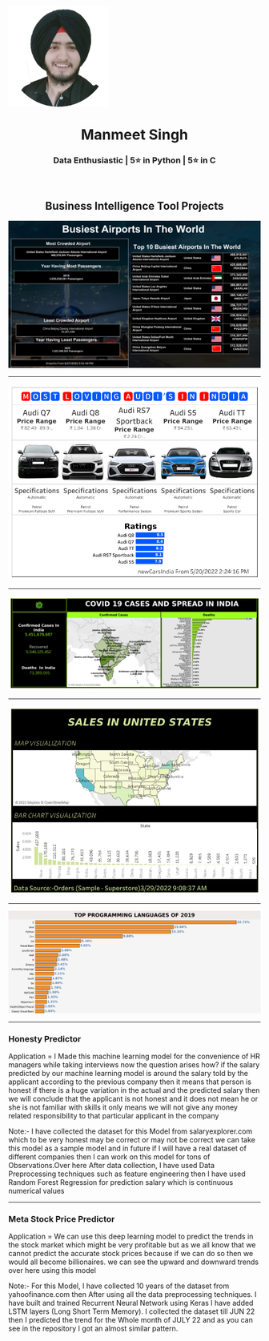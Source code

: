 <img align="center" src="manmeet.png" alt="" width="200px" height="200px">
<h1 align="center">Manmeet Singh</h1>
<h3 align="center">Data Enthusiastic | 5⭐ in Python |  5⭐ in C </h3>
<img style="padding-left:600px ;" src="https://linksinternational.com/wp-content/uploads/2020/09/Tableau-Logo.png" alt="" width="120px"  > 
<h2 align="center">Business Intelligence Tool Projects</h2>

<img src="air.png" alt="">
<hr>
<img src="Dashboard 1 (4).png" alt="">
<hr>
<img src="covid.png" alt="" >
<hr>
<img src="usSales (2).png" alt="">
<hr>
<img src="Sheet 3.png" alt="" width="800px">
<hr>

<h3>Honesty Predictor</h3>
<p>Application = I Made this machine learning model for the convenience of HR managers while taking interviews now the question arises how? if the salary predicted by our machine learning model is around the salary told by the applicant according to the previous company then it means that person is honest if there is a huge variation in the actual and the predicted salary then we will conclude that the applicant is not honest and it does not mean he or she is not familiar with skills it only means we will not give any money related responsibility to that particular applicant in the company </p>
<p>Note:- I have collected the dataset for this Model from salaryexplorer.com which to be very honest may be correct or may not be correct we can take this model as a sample model and in future if I will have a real dataset of different companies then I can work on this model for tons of Observations.Over here After data collection, I have used Data Preprocessing techniques such as feature engineering then I have used Random Forest Regression for prediction salary which is continuous numerical values</p>
<hr>
<h3>Meta Stock Price Predictor</h3>
<p>Application = We can use this deep learning model to predict the trends in the stock market which might be very profitable but as we all know that we cannot predict the accurate stock prices because if we can do so then we would all become billionaires. we can see the upward and downward trends over here using this model   </p>
<p>Note:- For this Model, I have collected 10 years of the dataset from yahoofinance.com then After using all the data preprocessing techniques. I have built and trained Recurrent Neural Network using Keras I have added LSTM layers (Long Short Term Memory).  I collected the dataset till JUN 22 then I  predicted the trend for the Whole month of JULY 22 and as you can see in the repository I got an almost similar pattern.</p>



  


